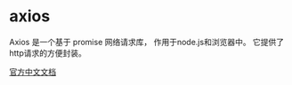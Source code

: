 # axios

Axios 是一个基于 promise 网络请求库，
作用于node.js和浏览器中。
它提供了http请求的方便封装。

[官方中文文档](https://axios-http.com/zh/docs/intro)
